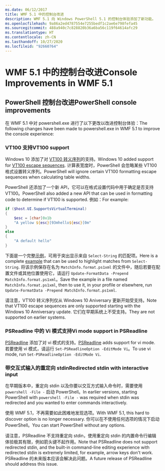 ```yaml
---
ms.date: 06/12/2017
title: WMF 5.1 中的控制台改进
description: WMF 5.1 向 Windows PowerShell 5.1 的控制台体验添加了新功能。
ms.openlocfilehash: 9a86a2ed4787554e7255bedf1c2ae6e798fefa45
ms.sourcegitcommit: 488a940c7c828820b36a6ba56c119f64614afc29
ms.translationtype: HT
ms.contentlocale: zh-CN
ms.lasthandoff: 10/27/2020
ms.locfileid: "92660764"
---
```

# <a name="console-improvements-in-wmf-51"></a><span data-ttu-id="2abce-103">WMF 5.1 中的控制台改进</span><span class="sxs-lookup"><span data-stu-id="2abce-103">Console Improvements in WMF 5.1</span></span>

## <a name="powershell-console-improvements"></a><span data-ttu-id="2abce-104">PowerShell 控制台改进</span><span class="sxs-lookup"><span data-stu-id="2abce-104">PowerShell console improvements</span></span>

<span data-ttu-id="2abce-105">在 WMF 5.1 中对 powershell.exe 进行了以下更改以改进控制台体验：</span><span class="sxs-lookup"><span data-stu-id="2abce-105">The following changes have been made to powershell.exe in WMF 5.1 to improve the console experience:</span></span>

### <a name="vt100-support"></a><span data-ttu-id="2abce-106">VT100 支持</span><span class="sxs-lookup"><span data-stu-id="2abce-106">VT100 support</span></span>

<span data-ttu-id="2abce-107">Windows 10 添加了对 [VT100 转义序列](/windows/console/console-virtual-terminal-sequences)的支持。</span><span class="sxs-lookup"><span data-stu-id="2abce-107">Windows 10 added support for [VT100 escape sequences](/windows/console/console-virtual-terminal-sequences).</span></span>
<span data-ttu-id="2abce-108">计算表宽度时，PowerShell 会忽略某些 VT100 格式设置转义序列。</span><span class="sxs-lookup"><span data-stu-id="2abce-108">PowerShell will ignore certain VT100 formatting escape sequences when calculating table widths.</span></span>

<span data-ttu-id="2abce-109">PowerShell 还添加了一个新 API，它可以在格式设置代码中用于确定是否支持 VT100。</span><span class="sxs-lookup"><span data-stu-id="2abce-109">PowerShell also added a new API that can be used in formatting code to determine if VT100 is supported.</span></span> <span data-ttu-id="2abce-110">例如：</span><span class="sxs-lookup"><span data-stu-id="2abce-110">For example:</span></span>

```powershell
if ($host.UI.SupportsVirtualTerminal)
{
    $esc = [char]0x1b
    "A yellow ${esc}[93mhello${esc}[0m"
}
else
{
    "A default hello"
}
```

<span data-ttu-id="2abce-111">下面是一个完整[示例](https://gist.github.com/lzybkr/dcb973dccd54900b67783c48083c28f7)，可用于突出显示来自 `Select-String` 的匹配项。</span><span class="sxs-lookup"><span data-stu-id="2abce-111">Here is a complete [example](https://gist.github.com/lzybkr/dcb973dccd54900b67783c48083c28f7) that can be used to highlight matches from `Select-String`.</span></span> <span data-ttu-id="2abce-112">将该示例保存在名为 `MatchInfo.format.ps1xml` 的文件中，随后若要在配置文件或其他位置使用它，请运行 `Update-FormatData -Prepend MatchInfo.format.ps1xml`。</span><span class="sxs-lookup"><span data-stu-id="2abce-112">Save the example in a file named `MatchInfo.format.ps1xml`, then to use it, in your profile or elsewhere, run `Update-FormatData -Prepend MatchInfo.format.ps1xml`.</span></span>

<span data-ttu-id="2abce-113">请注意，VT100 转义序列仅从 Windows 10 Aniversary 更新开始受支持。</span><span class="sxs-lookup"><span data-stu-id="2abce-113">Note that VT100 escape sequences are only supported starting with the Windows 10 Anniversary update.</span></span>
<span data-ttu-id="2abce-114">它们在早期系统上不受支持。</span><span class="sxs-lookup"><span data-stu-id="2abce-114">They are not supported on earlier systems.</span></span>

### <a name="vi-mode-support-in-psreadline"></a><span data-ttu-id="2abce-115">PSReadline 中的 Vi 模式支持</span><span class="sxs-lookup"><span data-stu-id="2abce-115">Vi mode support in PSReadline</span></span>

<span data-ttu-id="2abce-116">[PSReadline](https://github.com/PowerShell/PSReadLine) 添加了对 vi 模式的支持。</span><span class="sxs-lookup"><span data-stu-id="2abce-116">[PSReadline](https://github.com/PowerShell/PSReadLine) adds support for vi mode.</span></span> <span data-ttu-id="2abce-117">若要使用 vi 模式，请运行 `Set-PSReadlineOption -EditMode Vi`。</span><span class="sxs-lookup"><span data-stu-id="2abce-117">To use vi mode, run `Set-PSReadlineOption -EditMode Vi`.</span></span>

### <a name="redirected-stdin-with-interactive-input"></a><span data-ttu-id="2abce-118">带交互式输入的重定向 stdin</span><span class="sxs-lookup"><span data-stu-id="2abce-118">Redirected stdin with interactive input</span></span>

<span data-ttu-id="2abce-119">在早期版本中，重定向 stdin 以及你要以交互方式输入命令时，需要使用 `powershell -File -` 启动 PowerShell。</span><span class="sxs-lookup"><span data-stu-id="2abce-119">In earlier versions, starting PowerShell with `powershell -File -` was required when stdin was redirected and you wanted to enter commands interactively.</span></span>

<span data-ttu-id="2abce-120">使用 WMF 5.1，不再需要如此困难地发现选项。</span><span class="sxs-lookup"><span data-stu-id="2abce-120">With WMF 5.1, this hard to discover option is no longer necessary.</span></span> <span data-ttu-id="2abce-121">你可以在不使用任何选项的情况下启动 PowerShell。</span><span class="sxs-lookup"><span data-stu-id="2abce-121">You can start PowerShell without any options.</span></span>

<span data-ttu-id="2abce-122">请注意，PSReadline 不支持重定向 stdin，使用重定向 stdin 的内置命令行编辑体验极其有限，例如箭头键不起作用。</span><span class="sxs-lookup"><span data-stu-id="2abce-122">Note that PSReadline does not support redirected stdin, and the built-in command-line editing experience with redirected stdin is extremely limited, for example, arrow keys don't work.</span></span> <span data-ttu-id="2abce-123">PSReadline 的未来版本应该会解决此问题。</span><span class="sxs-lookup"><span data-stu-id="2abce-123">A future release of PSReadline should address this issue.</span></span>
